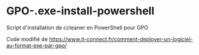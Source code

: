 # GPO-.exe-install-powershell

Script d'installation de ccleaner en PowerShell pour GPO

Code modifié de https://www.it-connect.fr/comment-deployer-un-logiciel-au-format-exe-par-gpo/
